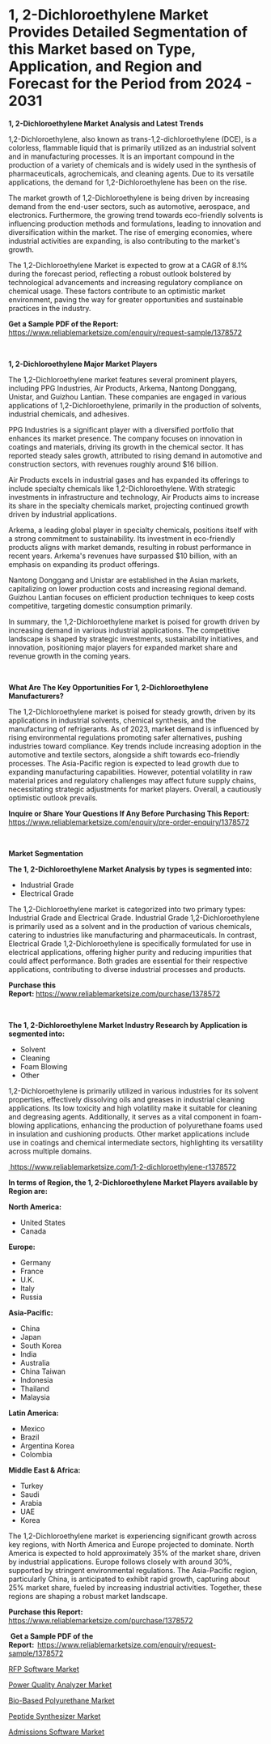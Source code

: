 <p><h1>1, 2-Dichloroethylene Market Provides Detailed Segmentation of this Market based on Type, Application, and Region and Forecast for the Period from 2024 - 2031</h1></p><p><strong>1, 2-Dichloroethylene Market Analysis and Latest Trends</strong></p>
<p><p>1,2-Dichloroethylene, also known as trans-1,2-dichloroethylene (DCE), is a colorless, flammable liquid that is primarily utilized as an industrial solvent and in manufacturing processes. It is an important compound in the production of a variety of chemicals and is widely used in the synthesis of pharmaceuticals, agrochemicals, and cleaning agents. Due to its versatile applications, the demand for 1,2-Dichloroethylene has been on the rise.</p><p>The market growth of 1,2-Dichloroethylene is being driven by increasing demand from the end-user sectors, such as automotive, aerospace, and electronics. Furthermore, the growing trend towards eco-friendly solvents is influencing production methods and formulations, leading to innovation and diversification within the market. The rise of emerging economies, where industrial activities are expanding, is also contributing to the market's growth.</p><p>The 1,2-Dichloroethylene Market is expected to grow at a CAGR of 8.1% during the forecast period, reflecting a robust outlook bolstered by technological advancements and increasing regulatory compliance on chemical usage. These factors contribute to an optimistic market environment, paving the way for greater opportunities and sustainable practices in the industry.</p></p>
<p><strong>Get a Sample PDF of the Report:&nbsp;</strong> <a href="https://www.reliablemarketsize.com/enquiry/request-sample/1378572?utm_campaign=1133&utm_medium=2&utm_source=Github&utm_content=ia&utm_term=17112024&utm_id=1-2-dichloroethylene">https://www.reliablemarketsize.com/enquiry/request-sample/1378572</a></p>
<p>&nbsp;</p>
<p><strong>1, 2-Dichloroethylene Major Market Players</strong></p>
<p><p>The 1,2-Dichloroethylene market features several prominent players, including PPG Industries, Air Products, Arkema, Nantong Donggang, Unistar, and Guizhou Lantian. These companies are engaged in various applications of 1,2-Dichloroethylene, primarily in the production of solvents, industrial chemicals, and adhesives.</p><p>PPG Industries is a significant player with a diversified portfolio that enhances its market presence. The company focuses on innovation in coatings and materials, driving its growth in the chemical sector. It has reported steady sales growth, attributed to rising demand in automotive and construction sectors, with revenues roughly around $16 billion.</p><p>Air Products excels in industrial gases and has expanded its offerings to include specialty chemicals like 1,2-Dichloroethylene. With strategic investments in infrastructure and technology, Air Products aims to increase its share in the specialty chemicals market, projecting continued growth driven by industrial applications.</p><p>Arkema, a leading global player in specialty chemicals, positions itself with a strong commitment to sustainability. Its investment in eco-friendly products aligns with market demands, resulting in robust performance in recent years. Arkema's revenues have surpassed $10 billion, with an emphasis on expanding its product offerings.</p><p>Nantong Donggang and Unistar are established in the Asian markets, capitalizing on lower production costs and increasing regional demand. Guizhou Lantian focuses on efficient production techniques to keep costs competitive, targeting domestic consumption primarily.</p><p>In summary, the 1,2-Dichloroethylene market is poised for growth driven by increasing demand in various industrial applications. The competitive landscape is shaped by strategic investments, sustainability initiatives, and innovation, positioning major players for expanded market share and revenue growth in the coming years.</p></p>
<p>&nbsp;</p>
<p><strong>What Are The Key Opportunities For 1, 2-Dichloroethylene Manufacturers?</strong></p>
<p><p>The 1,2-Dichloroethylene market is poised for steady growth, driven by its applications in industrial solvents, chemical synthesis, and the manufacturing of refrigerants. As of 2023, market demand is influenced by rising environmental regulations promoting safer alternatives, pushing industries toward compliance. Key trends include increasing adoption in the automotive and textile sectors, alongside a shift towards eco-friendly processes. The Asia-Pacific region is expected to lead growth due to expanding manufacturing capabilities. However, potential volatility in raw material prices and regulatory challenges may affect future supply chains, necessitating strategic adjustments for market players. Overall, a cautiously optimistic outlook prevails.</p></p>
<p><strong>Inquire or Share Your Questions If Any Before Purchasing This Report:</strong> <a href="https://www.reliablemarketsize.com/enquiry/pre-order-enquiry/1378572?utm_campaign=1133&utm_medium=2&utm_source=Github&utm_content=ia&utm_term=17112024&utm_id=1-2-dichloroethylene">https://www.reliablemarketsize.com/enquiry/pre-order-enquiry/1378572</a></p>
<p>&nbsp;</p>
<p><strong>Market Segmentation</strong></p>
<p><strong>The 1, 2-Dichloroethylene Market Analysis by types is segmented into:</strong></p>
<p><ul><li>Industrial Grade</li><li>Electrical Grade</li></ul></p>
<p><p>The 1,2-Dichloroethylene market is categorized into two primary types: Industrial Grade and Electrical Grade. Industrial Grade 1,2-Dichloroethylene is primarily used as a solvent and in the production of various chemicals, catering to industries like manufacturing and pharmaceuticals. In contrast, Electrical Grade 1,2-Dichloroethylene is specifically formulated for use in electrical applications, offering higher purity and reducing impurities that could affect performance. Both grades are essential for their respective applications, contributing to diverse industrial processes and products.</p></p>
<p><strong>Purchase this Report:&nbsp;</strong><a href="https://www.reliablemarketsize.com/purchase/1378572?utm_campaign=1133&utm_medium=2&utm_source=Github&utm_content=ia&utm_term=17112024&utm_id=1-2-dichloroethylene">https://www.reliablemarketsize.com/purchase/1378572</a></p>
<p>&nbsp;</p>
<p><strong>The 1, 2-Dichloroethylene Market Industry Research by Application is segmented into:</strong></p>
<p><ul><li>Solvent</li><li>Cleaning</li><li>Foam Blowing</li><li>Other</li></ul></p>
<p><p>1,2-Dichloroethylene is primarily utilized in various industries for its solvent properties, effectively dissolving oils and greases in industrial cleaning applications. Its low toxicity and high volatility make it suitable for cleaning and degreasing agents. Additionally, it serves as a vital component in foam-blowing applications, enhancing the production of polyurethane foams used in insulation and cushioning products. Other market applications include use in coatings and chemical intermediate sectors, highlighting its versatility across multiple domains.</p></p>
<p><a href="https://www.reliablemarketsize.com/1-2-dichloroethylene-r1378572?utm_campaign=1133&utm_medium=2&utm_source=Github&utm_content=ia&utm_term=17112024&utm_id=1-2-dichloroethylene">&nbsp;https://www.reliablemarketsize.com/1-2-dichloroethylene-r1378572</a></p>
<p><strong>In terms of Region, the 1, 2-Dichloroethylene Market Players available by Region are:</strong></p>
<p>
    <p> <strong> North America: </strong>
        <ul>
            <li>United States</li>
            <li>Canada</li>
        </ul>
        </p> 
    <p> <strong> Europe: </strong>
        <ul>
            <li>Germany</li>
            <li>France</li>
            <li>U.K.</li>
            <li>Italy</li>
            <li>Russia</li>
        </ul>
        </p> 
    <p> <strong> Asia-Pacific: </strong>
        <ul>
            <li>China</li>
            <li>Japan</li>
            <li>South Korea</li>
            <li>India</li>
            <li>Australia</li>
            <li>China Taiwan</li>
            <li>Indonesia</li>
            <li>Thailand</li>
            <li>Malaysia</li>
        </ul>
        </p> 
    <p> <strong> Latin America: </strong>
        <ul>
            <li>Mexico</li>
            <li>Brazil</li>
            <li>Argentina Korea</li>
            <li>Colombia</li>
        </ul>
        </p> 
    <p> <strong> Middle East & Africa: </strong>
        <ul>
            <li>Turkey</li>
            <li>Saudi</li>
            <li>Arabia</li>
            <li>UAE</li>
            <li>Korea</li>
        </ul>
    </p>
    </p>
<p><p>The 1,2-Dichloroethylene market is experiencing significant growth across key regions, with North America and Europe projected to dominate. North America is expected to hold approximately 35% of the market share, driven by industrial applications. Europe follows closely with around 30%, supported by stringent environmental regulations. The Asia-Pacific region, particularly China, is anticipated to exhibit rapid growth, capturing about 25% market share, fueled by increasing industrial activities. Together, these regions are shaping a robust market landscape.</p></p>
<p><strong>Purchase this Report: </strong><a href="https://www.reliablemarketsize.com/purchase/1378572?utm_campaign=1133&utm_medium=2&utm_source=Github&utm_content=ia&utm_term=17112024&utm_id=1-2-dichloroethylene">https://www.reliablemarketsize.com/purchase/1378572</a></p>
<p>&nbsp;<strong>Get a Sample PDF of the Report:&nbsp;&nbsp;</strong><a href="https://www.reliablemarketsize.com/enquiry/request-sample/1378572?utm_campaign=1133&utm_medium=2&utm_source=Github&utm_content=ia&utm_term=17112024&utm_id=1-2-dichloroethylene">https://www.reliablemarketsize.com/enquiry/request-sample/1378572</a></p>
<p><strong></strong></p>
<p><p><a href="https://issuu.com/reportprime-2/docs/rfp-software-market-size-2030.pptx_9e0cd6520bcf58?utm_campaign=1133&utm_medium=2&utm_source=Github&utm_content=ia&utm_term=17112024&utm_id=1-2-dichloroethylene">RFP Software Market</a></p><p><a href="https://www.linkedin.com/pulse/investment-opportunities-power-quality-analyzer-sector-risk-2cd2e?utm_campaign=1133&utm_medium=2&utm_source=Github&utm_content=ia&utm_term=17112024&utm_id=1-2-dichloroethylene">Power Quality Analyzer Market</a></p><p><a href="https://github.com/WillieWoodard/Market-Research-Report-List-7/blob/main/bio-based-polyurethane-market.md?utm_campaign=1133&utm_medium=2&utm_source=Github&utm_content=ia&utm_term=17112024&utm_id=1-2-dichloroethylene">Bio-Based Polyurethane Market</a></p><p><a href="https://www.linkedin.com/pulse/exploring-peptide-synthesizer-market-dynamics-global-z9x6e?utm_campaign=1133&utm_medium=2&utm_source=Github&utm_content=ia&utm_term=17112024&utm_id=1-2-dichloroethylene">Peptide Synthesizer Market</a></p><p><a href="https://issuu.com/reportprime-2/docs/admissions-software-market-size-203_11d7388e4e0e5e?utm_campaign=1133&utm_medium=2&utm_source=Github&utm_content=ia&utm_term=17112024&utm_id=1-2-dichloroethylene">Admissions Software Market</a></p></p>